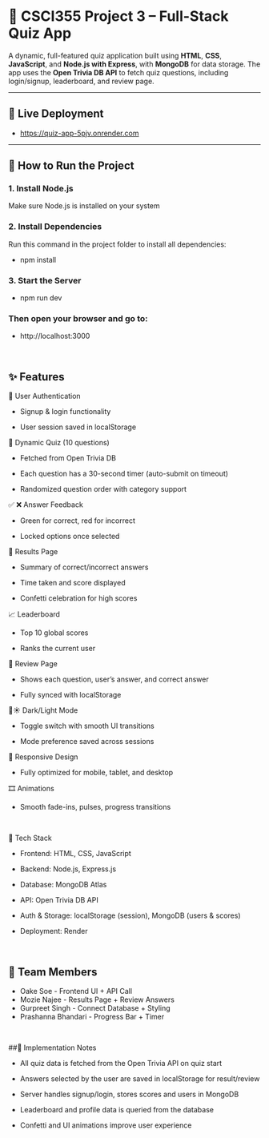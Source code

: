 # 🧠 CSCI355 Project 3 – Full-Stack Quiz App

A dynamic, full-featured quiz application built using **HTML**, **CSS**, **JavaScript**, and **Node.js with Express**, with **MongoDB** for data storage. The app uses the **Open Trivia DB API** to fetch quiz questions, including login/signup, leaderboard, and review page.

---

## 🔗 Live Deployment
- https://quiz-app-5pjv.onrender.com

---


## 🚀 How to Run the Project

### 1. Install Node.js  
Make sure Node.js is installed on your system

### 2. Install Dependencies  
Run this command in the project folder to install all dependencies:

- npm install


### 3. Start the Server
- npm run dev

### Then open your browser and go to:
- http://localhost:3000

<br/>


## ✨ Features
🔑 User Authentication

- Signup & login functionality

- User session saved in localStorage

🧠 Dynamic Quiz (10 questions)

- Fetched from Open Trivia DB

- Each question has a 30-second timer (auto-submit on timeout)

- Randomized question order with category support

✅ ❌ Answer Feedback

- Green for correct, red for incorrect

- Locked options once selected

🧾 Results Page

- Summary of correct/incorrect answers

- Time taken and score displayed

- Confetti celebration for high scores

📈 Leaderboard

- Top 10 global scores

- Ranks the current user

🔄 Review Page

- Shows each question, user’s answer, and correct answer

- Fully synced with localStorage

🌙☀️ Dark/Light Mode

- Toggle switch with smooth UI transitions

- Mode preference saved across sessions

📱 Responsive Design

- Fully optimized for mobile, tablet, and desktop

🎞️ Animations

- Smooth fade-ins, pulses, progress transitions



<br/>

📁 Tech Stack
- Frontend: HTML, CSS, JavaScript

- Backend: Node.js, Express.js

- Database: MongoDB Atlas

- API: Open Trivia DB API

- Auth & Storage: localStorage (session), MongoDB (users & scores)

- Deployment: Render
<br/>

## 👥 Team Members

- Oake Soe -	Frontend UI + API Call
- Mozie Najee - 	Results Page + Review Answers
- Gurpreet Singh	- Connect Database + Styling
- Prashanna Bhandari	- Progress Bar  + Timer
<br/>

##📌 Implementation Notes
- All quiz data is fetched from the Open Trivia API on quiz start

- Answers selected by the user are saved in localStorage for result/review

- Server handles signup/login, stores scores and users in MongoDB

- Leaderboard and profile data is queried from the database

- Confetti and UI animations improve user experience
